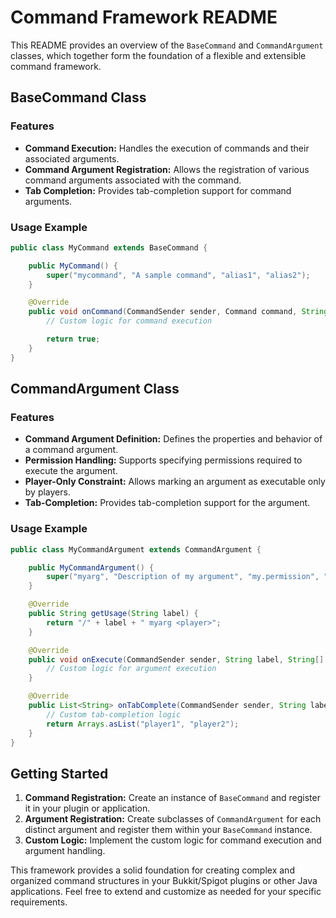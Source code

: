 # Command Framework README

This README provides an overview of the `BaseCommand` and `CommandArgument` classes, which together form the foundation of a flexible and extensible command framework.

## BaseCommand Class

### Features
- **Command Execution:** Handles the execution of commands and their associated arguments.
- **Command Argument Registration:** Allows the registration of various command arguments associated with the command.
- **Tab Completion:** Provides tab-completion support for command arguments.

### Usage Example
```java
public class MyCommand extends BaseCommand {

    public MyCommand() {
        super("mycommand", "A sample command", "alias1", "alias2");
    }

    @Override
    public void onCommand(CommandSender sender, Command command, String label, String[] args) {
        // Custom logic for command execution

        return true;
    }
}
```

## CommandArgument Class

### Features
- **Command Argument Definition:** Defines the properties and behavior of a command argument.
- **Permission Handling:** Supports specifying permissions required to execute the argument.
- **Player-Only Constraint:** Allows marking an argument as executable only by players.
- **Tab-Completion:** Provides tab-completion support for the argument.

### Usage Example
```java
public class MyCommandArgument extends CommandArgument {

    public MyCommandArgument() {
        super("myarg", "Description of my argument", "my.permission", "alias1", "alias2", true);
    }

    @Override
    public String getUsage(String label) {
        return "/" + label + " myarg <player>";
    }

    @Override
    public void onExecute(CommandSender sender, String label, String[] args) {
        // Custom logic for argument execution
    }

    @Override
    public List<String> onTabComplete(CommandSender sender, String label, String[] args) {
        // Custom tab-completion logic
        return Arrays.asList("player1", "player2");
    }
}
```

## Getting Started
1. **Command Registration:** Create an instance of `BaseCommand` and register it in your plugin or application.
2. **Argument Registration:** Create subclasses of `CommandArgument` for each distinct argument and register them within your `BaseCommand` instance.
3. **Custom Logic:** Implement the custom logic for command execution and argument handling.

This framework provides a solid foundation for creating complex and organized command structures in your Bukkit/Spigot plugins or other Java applications. Feel free to extend and customize as needed for your specific requirements.

